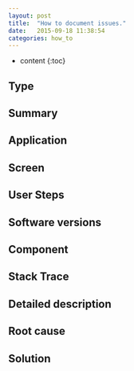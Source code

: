```yaml
---
layout: post
title:  "How to document issues."
date:   2015-09-18 11:38:54
categories: how_to
---
```

* content
{:toc}


## Type

## Summary

## Application

## Screen

## User Steps

## Software versions

## Component

## Stack Trace

## Detailed description

## Root cause

## Solution

